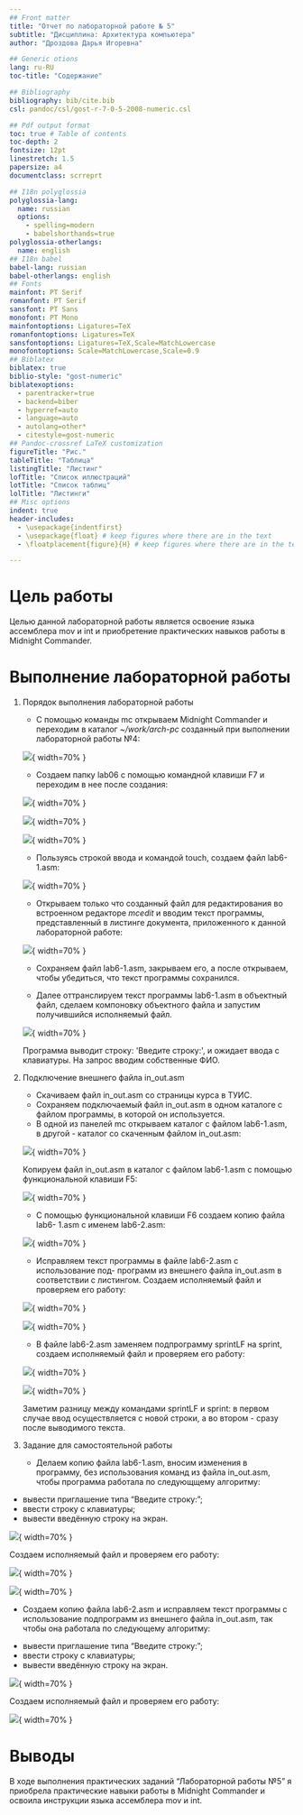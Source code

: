 ```yaml
---
## Front matter
title: "Отчет по лабораторной работе № 5"
subtitle: "Дисциплина: Архитектура компьютера"
author: "Дроздова Дарья Игоревна"

## Generic otions
lang: ru-RU
toc-title: "Содержание"

## Bibliography
bibliography: bib/cite.bib
csl: pandoc/csl/gost-r-7-0-5-2008-numeric.csl

## Pdf output format
toc: true # Table of contents
toc-depth: 2
fontsize: 12pt
linestretch: 1.5
papersize: a4
documentclass: scrreprt

## I18n polyglossia
polyglossia-lang:
  name: russian
  options:
	- spelling=modern
	- babelshorthands=true
polyglossia-otherlangs:
  name: english
## I18n babel
babel-lang: russian
babel-otherlangs: english
## Fonts
mainfont: PT Serif
romanfont: PT Serif
sansfont: PT Sans
monofont: PT Mono
mainfontoptions: Ligatures=TeX
romanfontoptions: Ligatures=TeX
sansfontoptions: Ligatures=TeX,Scale=MatchLowercase
monofontoptions: Scale=MatchLowercase,Scale=0.9
## Biblatex
biblatex: true
biblio-style: "gost-numeric"
biblatexoptions:
  - parentracker=true
  - backend=biber
  - hyperref=auto
  - language=auto
  - autolang=other*
  - citestyle=gost-numeric
## Pandoc-crossref LaTeX customization
figureTitle: "Рис."
tableTitle: "Таблица"
listingTitle: "Листинг"
lofTitle: "Список иллюстраций"
lotTitle: "Список таблиц"
lolTitle: "Листинги"
## Misc options
indent: true
header-includes:
  - \usepackage{indentfirst}
  - \usepackage{float} # keep figures where there are in the text
  - \floatplacement{figure}{H} # keep figures where there are in the text

---
```


# Цель работы

Целью данной лабораторной работы является освоение языка ассемблера mov и int и приобретение практических навыков работы в Midnight Commander.

# Выполнение лабораторной работы

1. Порядок выполнения лабораторной работы
   * С помощью команды mc открываем Midnight Commander и переходим в каталог *~/work/arch-pc* созданный при выполнении лабораторной работы №4:
   
   ![](image/001.png){ width=70% }
   
   * Создаем папку lab06 с помощью командной клавиши F7 и переходим в нее после создания:

   ![](image/002.png){ width=70% }
   
   ![](image/003.png){ width=70% }
   
   ![](image/004.png){ width=70% }

   * Пользуясь строкой ввода и командой touch, создаем файл lab6-1.asm:
   
   ![](image/006.png){ width=70% }
   
   * Открываем только что созданный файл для редактирования во встроенном редакторе *mcedit* и вводим текст программы, представленный в листинге документа, приложенного к данной лабораторной работе: 
   
   ![](image/009.png){ width=70% }
   
   * Сохраняем файл lab6-1.asm, закрываем его, а после открываем, чтобы убедиться, что текст программы сохранился.
   
   * Далее оттранслируем текст программы lab6-1.asm в объектный файл, сделаем компоновку объектного файла и запустим получившийся исполняемый файл. 
   
   ![](image/111.png){ width=70% }
   
   Программа выводит строку: 'Введите строку:', и ожидает ввода с
клавиатуры. На запрос вводим собственные ФИО.

2. Подключение внешнего файла in_out.asm
   
   * Скачиваем файл in_out.asm со страницы курса в ТУИС. 
   * Сохраняем подключаемый файл in_out.asm в одном каталоге с файлом программы, в которой он используется.
   * В одной из панелей mc открываем каталог с файлом lab6-1.asm, в другой - каталог со скаченным файлом in_out.asm:
   
   ![](image/010.png){ width=70% }
   
   Копируем файл in_out.asm в каталог с файлом lab6-1.asm
с помощью функциональной клавиши F5: 

   ![](image/011.png){ width=70% }
   
   * С помощью функциональной клавиши F6 создаем копию файла lab6-
1.asm с именем lab6-2.asm:

   ![](image/012.png){ width=70% }
   
   * Исправляем текст программы в файле lab6-2.asm с использование под-
программ из внешнего файла in_out.asm в соответствии с листингом. Создаем исполняемый файл и проверяем его работу:

   ![](image/013.png){ width=70% }
   
   ![](image/014.png){ width=70% }
   
   * В файле lab6-2.asm заменяем подпрограмму sprintLF на sprint, создаем исполняемый файл и проверяем его работу:
   
   ![](image/015.png){ width=70% }

   ![](image/016.png){ width=70% }
   
   Заметим разницу между командами sprintLF и sprint: в первом случае ввод осуществляется с новой строки, а во втором - сразу после выводимого текста.

3. Задание для самостоятельной работы
   * Делаем копию файла lab6-1.asm, вносим изменения в программу, без использования команд из файла in_out.asm, чтобы программа работала по следующщему алгоритму:
  - вывести приглашение типа “Введите строку:”;
  - ввести строку с клавиатуры;
  - вывести введённую строку на экран.
  
  ![](image/018.png){ width=70% }
  
  Создаем исполняемый файл и проверяем его работу:
  
  ![](image/019.png){ width=70% }
  
  ![](image/020.png){ width=70% }
  
  * Создаем копию файла lab6-2.asm и исправляем текст программы с использование подпрограмм из внешнего файла in_out.asm, так чтобы она работала по следующему алгоритму:
   - вывести приглашение типа “Введите строку:”;
   - ввести строку с клавиатуры;
   - вывести введённую строку на экран.
   
   ![](image/022.png){ width=70% }
   
   Создаем исполняемый файл и проверяем его работу:
   
   ![](image/023.png){ width=70% }
   
# Выводы

В ходе выполнения практических заданий “Лабораторной работы №5” я
приобрела практические навыки работы в Midnight Commander и освоила инструкции языка ассемблера mov и int.

